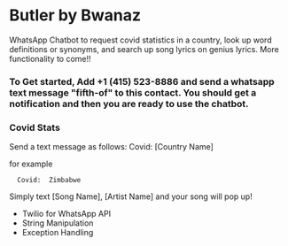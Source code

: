 # Butler by Bwanaz
WhatsApp Chatbot to request covid statistics in a country, look up word definitions or synonyms, and search up song lyrics on genius lyrics. More functionality to come!!

### To Get started, Add +1 (415) 523-8886 and send a whatsapp text message "fifth-of" to this contact. You should get a notification and then you are ready to use the chatbot.


### Covid Stats

Send a text message as follows: Covid: [Country Name]

for example

```
  Covid:  Zimbabwe
 ```

Simply text [Song Name], [Artist Name] and your song will pop up!

 - Twilio for WhatsApp API
 - String Manipulation
 - Exception Handling
